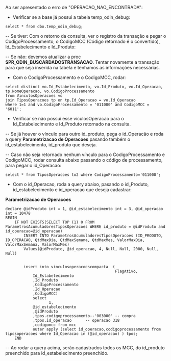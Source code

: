 Ao ser apresentado o erro de "OPERACAO_NAO_ENCONTRADA":

- Verificar se a base já possui a tabela temp_odin_debug:
```
select * from dbo.temp_odin_debug;
```

-- Se tiver: Com o retorno da consulta, ver o registro da transação e pegar o CodigoProcessamento, o CodigoMCC (Código retornado é o convertido), Id_Estabelecimento e Id_Produto:

-- Se não: devemos atualizar a proc **SPR_ODIN_BUSCARDADOSTRANSACAO**. Tentar novamente a transação para que seja inserida na tabela e tenhamos as informações necessárias.

- Com o CodigoProcessamento e o CodigoMCC, rodar:
```
select distinct vo.Id_Estabelecimento, vo.Id_Produto, vo.Id_Operacao, tp.NomeOperacao, vo.CodigoProcessamento
from VinculosOperacoes vo
join TiposOperacoes tp on tp.Id_Operacao = vo.Id_Operacao
where 1=1 and vo.CodigoProcessamento = '011000' and CodigoMCC = '6011';
```

- Verificar se não possui esse vículosOperacao para o Id_Estabelecimento e Id_Produto retornado na consulta. 

-- Se já houver o vínculo para outro id_produto, pega o id_Operacão e roda a query **Parametrizacao de Operacoes** pasando também o id_estabelecimento, id_produto que deseja.  

-- Caso não seja retornado nenhum vínculo para o CodigoProcessamento e CodigoMCC, rodar consulta abaixo passando o código de processamento, para pegar o id_Operacao:
```
select * from TiposOperacoes to2 where CodigoProcessamento='011000';
```

- Com o id_Operacao, roda a query abaixo, pasando o id_Produto, id_estabelecimento e id_operacao que deseja cadastrar:

**Parametrizacao de Operacoes**
```
declare @idProduto int = 1, @id_estabelecimento int = 3, @id_operacao int = 10478
BEGIN	
    IF NOT EXISTS(SELECT TOP (1) 0 FROM ParametrosAcumuladoresTiposOperacoes WHERE id_produto = @idProduto and id_operacao=@id_operacao)
		INSERT INTO ParametrosAcumuladoresTiposOperacoes (ID_PRODUTO, ID_OPERACAO, QtdMaxDia, QtdMaxSemana, QtdMaxMes, ValorMaxDia, ValorMaxSemana, ValorMaxMes)
		Values(@idProduto, @id_operacao, 4, Null, Null, 2000, Null, Null)


		insert into vinculosoperacoescompacta  (
		                                        FlagAtivo,
			Id_Estabelecimento
			,Id_Produto
			,CodigoProcessamento
			,Id_Operacao
			,CodigoMCC)
			select
			       1,
			@id_estabelecimento
			,@idProduto
			,tpos.codigoprocessamento--'003000' -- compra
			,tpos.id_operacao      -- operacao 318
			,codigomcc from mcc
			outer apply (select id_operacao,codigoprocessamento from tiposoperacoes where Id_Operacao in (@id_operacao) ) tpos;
	END
```
-- Ao rodar a query acima, serão cadastrados todos os MCC, do id_produto preenchido para id_estabelecimento preenchido.